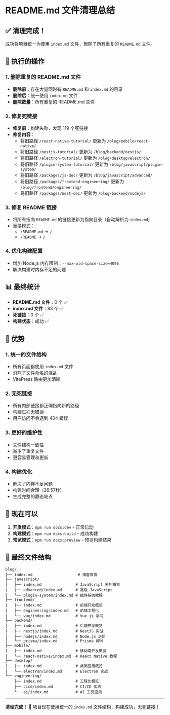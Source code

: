 # README.md 文件清理总结

## ✅ 清理完成！

成功将项目统一为使用 `index.md` 文件，删除了所有重复的 `README.md` 文件。

## 🔧 执行的操作

### 1. 删除重复的 README.md 文件
- **删除前**：存在大量同时有 `README.md` 和 `index.md` 的目录
- **删除后**：统一使用 `index.md` 文件
- **删除数量**：所有重复的 README.md 文件

### 2. 修复死链接
- **修复前**：构建失败，发现 119 个死链接
- **修复内容**：
  - 将旧路径 `/react-native-tutorial/` 更新为 `/blog/mobile/react-native/`
  - 将旧路径 `/nestjs-tutorial/` 更新为 `/blog/backend/nestjs/`
  - 将旧路径 `/electron-tutorial/` 更新为 `/blog/desktop/electron/`
  - 将旧路径 `/plugin-system-tutorial/` 更新为 `/blog/javascript/plugin-system/`
  - 将旧路径 `/packages/js-doc/` 更新为 `/blog/javascript/advanced/`
  - 将旧路径 `/packages/frontend-engineering/` 更新为 `/blog/frontend/engineering/`
  - 将旧路径 `/packages/nest-doc/` 更新为 `/blog/backend/nodejs/`

### 3. 修复 README 链接
- 将所有指向 `README.md` 的链接更新为指向目录（自动解析为 `index.md`）
- 替换模式：
  - `/README.md` → `/`
  - `/README` → `/`

### 4. 优化构建配置
- 增加 Node.js 内存限制：`--max-old-space-size=4096`
- 解决构建时内存不足的问题

## 📊 最终统计

- **README.md 文件**：0 个 ✅
- **index.md 文件**：83 个 ✅
- **死链接**：0 个 ✅
- **构建状态**：成功 ✅

## 🎯 优势

### 1. 统一的文件结构
- 所有页面都使用 `index.md` 文件
- 消除了文件命名的混乱
- VitePress 路由更加清晰

### 2. 无死链接
- 所有内部链接都正确指向新的路径
- 构建过程无错误
- 用户访问不会遇到 404 错误

### 3. 更好的维护性
- 文件结构一致性
- 减少了重复文件
- 更容易管理和更新

### 4. 构建优化
- 解决了内存不足问题
- 构建时间合理（26.57秒）
- 生成完整的静态站点

## 🚀 现在可以

1. **开发模式**：`npm run docs:dev` - 正常启动
2. **构建模式**：`npm run docs:build` - 成功构建
3. **预览模式**：`npm run docs:preview` - 预览构建结果

## 📁 最终文件结构

```
blog/
├── index.md                    # 博客首页
├── javascript/
│   ├── index.md               # JavaScript 系列概览
│   ├── advanced/index.md      # 高级 JavaScript
│   └── plugin-system/index.md # 插件系统教程
├── frontend/
│   ├── index.md               # 前端开发概览
│   ├── engineering/index.md   # 前端工程化
│   └── vue/index.md           # Vue.js 学习
├── backend/
│   ├── index.md               # 后端开发概览
│   ├── nestjs/index.md        # NestJS 实战
│   ├── nodejs/index.md        # Node.js 进阶
│   └── prisma/index.md        # Prisma ORM
├── mobile/
│   ├── index.md               # 移动端开发概览
│   └── react-native/index.md  # React Native 教程
├── desktop/
│   ├── index.md               # 桌面应用概览
│   └── electron/index.md      # Electron 实战
└── engineering/
    ├── index.md               # 工程化概览
    ├── cicd/index.md          # CI/CD 实践
    └── ai/index.md            # AI 工具应用
```

---

**清理完成！** 🎉 项目现在使用统一的 `index.md` 文件结构，构建成功，无死链接！
